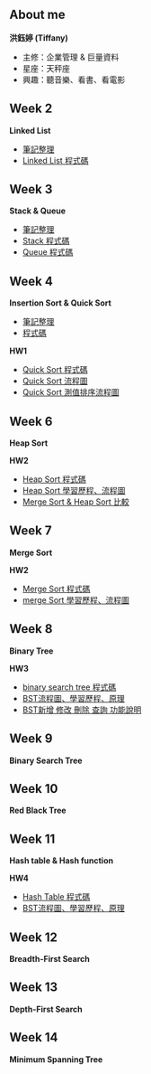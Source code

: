 About me
---------
**洪鈺婷 (Tiffany)**
* 主修：企業管理 & 巨量資料
* 星座：天秤座
* 興趣：聽音樂、看書、看電影



Week 2
---------
**Linked List**
* [筆記整理](https://github.com/tiffany1020/lesson/blob/master/Week2/%E7%AD%86%E8%A8%98.md)
* [Linked List 程式碼](https://github.com/tiffany1020/lesson/blob/master/Week2/Linked%20list.ipynb)


Week 3
--------
**Stack & Queue**
* [筆記整理](https://github.com/tiffany1020/lesson/blob/master/Week3/Stack%20%26%20Queue.md)
* [Stack 程式碼](https://github.com/tiffany1020/lesson/blob/master/Week3/Stack.ipynb)
* [Queue 程式碼](https://github.com/tiffany1020/lesson/blob/master/Week3/Queue.ipynb)



Week 4
---------

**Insertion Sort & Quick Sort**
* [筆記整理](https://github.com/tiffany1020/lesson/blob/master/Week4/%E7%AD%86%E8%A8%98.md)
* [程式碼](https://github.com/tiffany1020/lesson/blob/master/Week4/QuickSort.py)


**HW1**
* [Quick Sort 程式碼](https://nbviewer.jupyter.org/github/tiffany1020/lesson/blob/master/Homework/Quick%20%20Sort.ipynb)
* [Quick Sort 流程圖](https://github.com/tiffany1020/lesson/blob/master/Homework/Quick%20Sort%20flowchart.jpg)
* [Quick Sort 測值排序流程圖](https://github.com/tiffany1020/lesson/blob/master/Homework/%E6%B8%AC%E5%80%BC%E6%8E%92%E5%BA%8F%E6%B5%81%E7%A8%8B.jpg)





Week 6
---------
**Heap Sort**

**HW2**
* [Heap Sort 程式碼](https://github.com/tiffany1020/lesson/blob/master/HW2/heap_sort_05153214.py)
* [Heap Sort 學習歷程、流程圖](https://github.com/tiffany1020/lesson/blob/master/HW2/Heap%20sort%20%E5%AD%B8%E7%BF%92%E6%AD%B7%E7%A8%8B%E3%80%81%E6%B5%81%E7%A8%8B%E5%9C%96.ipynb)
* [Merge Sort & Heap Sort 比較](https://github.com/tiffany1020/lesson/blob/master/HW2/merge%20sort%20%26%20heap%20sort%20%E6%AF%94%E8%BC%83.md)


Week 7 
-------
**Merge Sort**

**HW2**
* [Merge Sort 程式碼](https://github.com/tiffany1020/lesson/blob/master/HW2/merge_sort_05153214.py)
* [merge Sort 學習歷程、流程圖](https://github.com/tiffany1020/lesson/blob/master/HW2/Merge%20sort%20%E5%AD%B8%E7%BF%92%E6%AD%B7%E7%A8%8B%E3%80%81%E6%B5%81%E7%A8%8B%E5%9C%96.ipynb)

Week 8 
---------
**Binary Tree**

**HW3**
* [binary search tree 程式碼](https://github.com/tiffany1020/lesson/blob/master/HW3/binary_search_tree_05153214.py)
* [BST流程圖、學習歷程、原理](https://github.com/tiffany1020/lesson/blob/master/HW3/BST%E6%B5%81%E7%A8%8B%E5%9C%96%E3%80%81%E5%AD%B8%E7%BF%92%E6%AD%B7%E7%A8%8B%E3%80%81%E5%8E%9F%E7%90%86.ipynb)
* [BST新增 修改 刪除 查詢 功能說明](https://github.com/tiffany1020/lesson/blob/master/HW3/BST%E6%96%B0%E5%A2%9E%20%E4%BF%AE%E6%94%B9%20%E5%88%AA%E9%99%A4%20%E6%9F%A5%E8%A9%A2%20%E5%8A%9F%E8%83%BD%E8%AA%AA%E6%98%8E.md)


Week 9 
---------
**Binary Search Tree**


Week 10 
---------
**Red Black Tree**


Week 11 
---------
**Hash table & Hash function**

**HW4**
* [Hash Table 程式碼](https://github.com/tiffany1020/lesson/blob/master/HW4/hash_table_05153214.py)
* [BST流程圖、學習歷程、原理](https://github.com/tiffany1020/lesson/blob/master/HW4/Hash%20Table%E6%B5%81%E7%A8%8B%E5%9C%96%E3%80%81%E5%AD%B8%E7%BF%92%E6%AD%B7%E7%A8%8B%E3%80%81Hash%20Table%E8%88%87Hash%20Function%E5%8E%9F%E7%90%86.ipynb)

Week 12 
---------
**Breadth-First Search**


Week 13 
---------
**Depth-First Search**

Week 14 
---------
**Minimum Spanning Tree**

